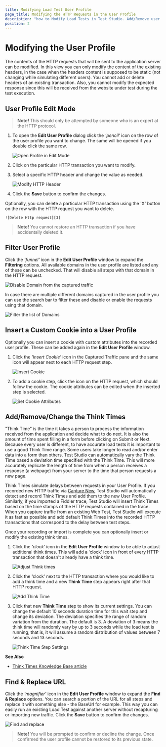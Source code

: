 ```yaml
---
title: Modifying Load Test User Profile
page_title: Modifying the HTTP Requests in the User Profile
description: "how to Modify Load Tests in Test Studio. Add/Remove user profiles, Change the test settings (number of virtual users, the duration of the test, the workload), Change the user profile name, Add/Remove/Change the think times, Modify the HTTP transactions"
position: 2
---
```

# Modifying the User Profile

The contents of the HTTP requests that will be sent to the application server can be modified. In this view you can only modify the content of the existing headers, in the case when the headers content is supposed to be static (not changing while simulating different users). You cannot add or delete headers of an existing transaction. Also, you cannot modify the expected response since this will be received from the website under test during the test execution.

## User Profile Edit Mode

> __Note!__ This should only be attempted by someone who is an expert at the HTTP protocol.

1. To open the __Edit User Profile__ dialog click the _'pencil'_ icon on the row of the user profile you want to change. The same will be opened if you double click the same row.

    ![Open Profile in Edit Mode][1]

1. Click on the particular HTTP transaction you want to modify.

1. Select a specific HTTP header and change the value as needed.

    ![Modify HTTP Header][2]

1. Click the **Save** button to confirm the changes.

Optionally, you can delete a particular HTTP transaction using the 'X' button on the row with the HTTP request you want to delete.

    ![Delete Http request][3]

> __Note!__ You cannot restore an HTTP transaction if you have accidentally deleted it.

## Filter User Profile

Click the _'funnel'_ icon in the __Edit User Profile__ window to expand the __Filtering__ options. All available domains in the user profile are listed and any of these can be unchecked. That will disable all steps with that domain in the HTTP request.

![Disable Domain from the captured traffic][4]

In case there are multiple different domains captured in the user profile you can use the search bar to filter these and disable or enable the requests using that domain.

![Filter the list of Domains][5]

## Insert a Custom Cookie into a User Profile

Optionally you can insert a cookie with custom attributes into the recorded user profile. These can be added again in the __Edit User Profile__ window.

1. Click the _'Insert Cookie'_ icon in the Captured Traffic pane and the same icon will appear next to each HTTP request step.

    ![Insert Cookie][6]

1. To add a cookie step, click the icon on the HTTP request, which should follow the cookie. The cookie attributes can be edited when the inserted step is selected.

    ![Set Cookie Attributes][7]

## Add/Remove/Change the Think Times

"Think Time" is the time it takes a person to process the information received from the application and decide what to do next. It is also the amount of time spent filling in a form before clicking on Submit or Next. Because every user is different, to have accurate load tests it is important to use a good Think Time range. Some users take longer to read and/or enter data into a form than others. Test Studio can automatically vary the Think Time based a deviation time specified with the Think Time. This will more accurately replicate the length of time from when a person receives a response (a webpage) from your server to the time that person requests a new page.

Think Times simulate delays between requests in your User Profile. If you recorded new HTTP traffic via <a href="/features/testing-types/load-testing/capturing-traffic" target="_blank">Capture New</a>, Test Studio will automatically detect and record Think Times and add them to the new User Profile. Similarly, if you imported a Fiddler trace, Test Studio will insert Think Times based on the time stamps of the HTTP requests contained in the trace. When you capture traffic from an existing Web Test, Test Studio will execute it as fast as possible and add default Think Times into the recorded HTTP transactions that correspond to the delay between test steps.

Once your recording or import is complete you can optionally insert or modify the existing think times.

1. Click the _'clock'_ icon in the __Edit User Profile__ window to be able to adjust additional think times. This will add a 'clock' icon in front of every HTTP transaction that doesn't already have a think time.

    ![Adjust Think times][8]

1. Click the 'clock' next to the HTTP transaction where you would like to add a think time and a new **Think Time** step appears right after that HTTP request.

    ![Add Think Time][9]

1. Click that new **Think Time** step to show its current settings. You can change the default 10 seconds duration time for this wait step and change its deviation. The deviation specifies the range of random variation from the duration. The default is 3. A deviation of 3 means the think time will randomly vary by up to 3 seconds while the load test is running; that is, it will assume a random distribution of values between 7 seconds and 13 seconds.

    ![Think Time Step Settings][10]

**See Also**

- <a href="/knowledge-base/load-testing-kb/think-times" target="_blank">Think Times Knowledge Base article</a>

## Find & Replace URL

Click the _'magnifier'_ icon in the __Edit User Profile__ window to expand the __Find & Replace__ options. You can search a portion of the URL for all steps and replace it with something else - the BaseUrl for example. This way you can easily run an existing Load Test against another server without recapturing or importing new traffic. Click the **Save** button to confirm the changes.

![Find and replace][11]

> __Note!__ You will be prompted to confirm or decline the change. Once confirmed the user profile cannot be restored to its previous state.

[1]: /img/features/testing-types/load-testing/adding-user-profiles/fig9.png
[2]: /img/features/testing-types/load-testing/modifying-tests/fig2.png
[3]: /img/features/testing-types/load-testing/modifying-tests/fig3.png
[4]: /img/features/testing-types/load-testing/modifying-tests/fig4.png
[5]: /img/features/testing-types/load-testing/modifying-tests/fig5.png
[6]: /img/features/testing-types/load-testing/modifying-tests/fig6.png
[7]: /img/features/testing-types/load-testing/modifying-tests/fig7.png
[8]: /img/features/testing-types/load-testing/modifying-tests/fig8.png
[9]: /img/features/testing-types/load-testing/modifying-tests/fig9.png
[10]: /img/features/testing-types/load-testing/modifying-tests/fig10.png
[11]: /img/features/testing-types/load-testing/modifying-tests/fig11.png
[12]: /img/features/testing-types/load-testing/modifying-tests/fig12.png
[13]: /img/features/testing-types/load-testing/modifying-tests/fig13.png
[14]: /img/features/testing-types/load-testing/modifying-tests/fig14.png